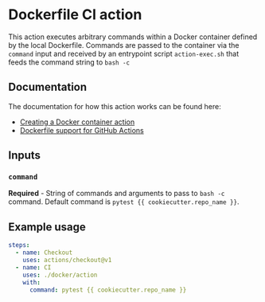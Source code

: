 # Dockerfile CI action

This action executes arbitrary commands within a Docker container defined by
the local Dockerfile. Commands are passed to the container via the `command`
input and received by an entrypoint script `action-exec.sh` that feeds the
command string to `bash -c`

## Documentation
The documentation for how this action works can be found here:
* [Creating a Docker container action](https://docs.github.com/en/free-pro-team@latest/actions/creating-actions/creating-a-docker-container-action)
* [Dockerfile support for GitHub Actions](https://docs.github.com/en/free-pro-team@latest/actions/creating-actions/dockerfile-support-for-github-actions)

## Inputs

### `command`

**Required** - String of commands and arguments to pass to `bash -c` command.
Default command is `pytest {{ cookiecutter.repo_name }}`.

## Example usage

```yaml
steps:
  - name: Checkout
    uses: actions/checkout@v1
  - name: CI
    uses: ./docker/action
    with:
      command: pytest {{ cookiecutter.repo_name }}
```
